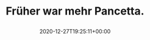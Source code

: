 ---
retweeted: false
source: <a href="http://twitter.com/#!/download/ipad" rel="nofollow">Twitter for iPad</a>
entities:
  hashtags: []
  symbols: []
  user_mentions: []
  urls:
  - url: https://t.co/2pzN3Bt6Ft
    expanded_url: https://twitter.com/Pertsch/status/1342556804409143296
    display_url: twitter.com/Pertsch/status…
    indices:
    - '26'
    - '49'
display_text_range:
- '0'
- '49'
favorite_count: '1'
id_str: '1343276760675266562'
truncated: false
retweet_count: '0'
id: '1343276760675266562'
possibly_sensitive: false
created_at: Sun Dec 27 19:25:11 +0000 2020
favorited: false
full_text: Früher war mehr Pancetta.
lang: de
quote_url: https://twitter.com/Pertsch/status/1342556804409143296
tags:
- pesos/twitter
date: '2020-12-27T19:25:11+00:00'
src: https://twitter.com/bascht/status/1343276760675266562
original_url: https://twitter.com/bascht/status/1343276760675266562
type: twitter_tweet
text: Früher war mehr Pancetta.
title: 'Früher war mehr Pancetta.

  '

---